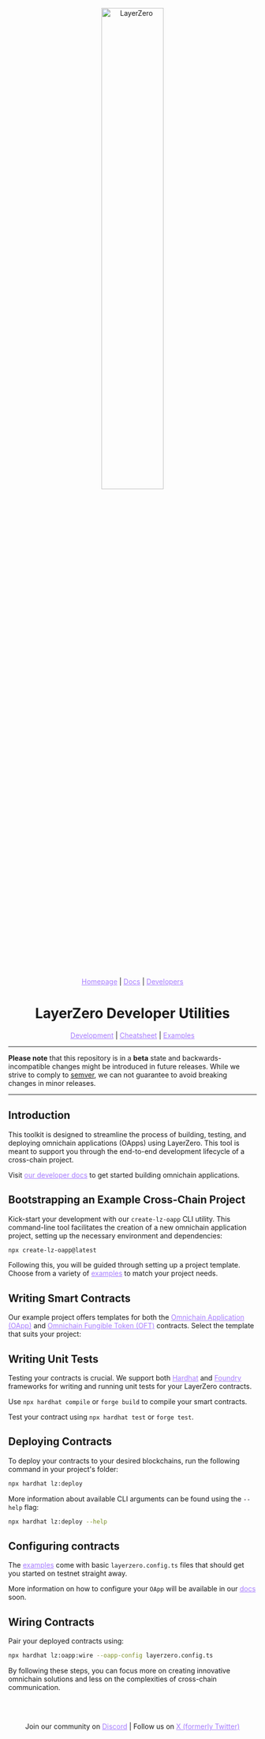 <p align="center">
  <a href="https://layerzero.network">
    <img alt="LayerZero" style="width: 50%" src="https://layerzero.network/static/logo.svg"/>
  </a>
</p>

<p align="center">
  <a href="https://layerzero.network" style="color: #a77dff">Homepage</a> | <a href="https://docs.layerzero.network/" style="color: #a77dff">Docs</a> | <a href="https://layerzero.network/developers" style="color: #a77dff">Developers</a>
</p>

<h1 align="center">LayerZero Developer Utilities</h1>

<p align="center">
  <a href="/DEVELOPMENT.md" style="color: #a77dff">Development</a> | <a href="/CHEATSHEET.md" style="color: #a77dff">Cheatsheet</a> | <a href="/examples" style="color: #a77dff">Examples</a>
</p>

---

**Please note** that this repository is in a **beta** state and backwards-incompatible changes might be introduced in future releases. While we strive to comply to [semver](https://semver.org/), we can not guarantee to avoid breaking changes in minor releases.

---

## Introduction

This toolkit is designed to streamline the process of building, testing, and deploying omnichain applications (OApps) using LayerZero. This tool is meant to support you through the end-to-end development lifecycle of a cross-chain project.

Visit <a href="https://docs.layerzero.network/" style="color: #a77dff">our developer docs</a> to get started building omnichain applications.

## Bootstrapping an Example Cross-Chain Project

Kick-start your development with our `create-lz-oapp` CLI utility. This command-line tool facilitates the creation of a new omnichain application project, setting up the necessary environment and dependencies:

```bash
npx create-lz-oapp@latest
```

Following this, you will be guided through setting up a project template. Choose from a variety of <a href="/examples" style="color: #a77dff">examples</a> to match your project needs.

## Writing Smart Contracts

Our example project offers templates for both the <a href="https://docs.layerzero.network/contracts/oapp" style="color: #a77dff">Omnichain Application (OApp)</a> and <a href="https://docs.layerzero.network/v2/developers/evm/oft/quickstart" style="color: #a77dff">Omnichain Fungible Token (OFT)</a> contracts. Select the template that suits your project:

## Writing Unit Tests

Testing your contracts is crucial. We support both <a href="https://hardhat.org/" style="color: #a77dff">Hardhat</a> and <a href="https://book.getfoundry.sh/" style="color: #a77dff">Foundry</a> frameworks for writing and running unit tests for your LayerZero contracts.

Use `npx hardhat compile` or `forge build` to compile your smart contracts.

Test your contract using `npx hardhat test` or `forge test`.

## Deploying Contracts

To deploy your contracts to your desired blockchains, run the following command in your project's folder:

```bash
npx hardhat lz:deploy
```

More information about available CLI arguments can be found using the `--help` flag:

```bash
npx hardhat lz:deploy --help
```

## Configuring contracts

The <a href="/examples" style="color: #a77dff">examples</a> come with basic `layerzero.config.ts` files that should get you started on testnet straight away.

More information on how to configure your `OApp` will be available in our <a href="https://docs.layerzero.network/" style="color: #a77dff">docs</a> soon.

## Wiring Contracts

Pair your deployed contracts using:

```bash
npx hardhat lz:oapp:wire --oapp-config layerzero.config.ts
```

By following these steps, you can focus more on creating innovative omnichain solutions and less on the complexities of cross-chain communication.

<br></br>

<p align="center">
  Join our community on <a href="https://discord-layerzero.netlify.app/discord" style="color: #a77dff">Discord</a> | Follow us on <a href="https://x.com/LayerZero_Labs" style="color: #a77dff">X (formerly Twitter)</a>
</p>
